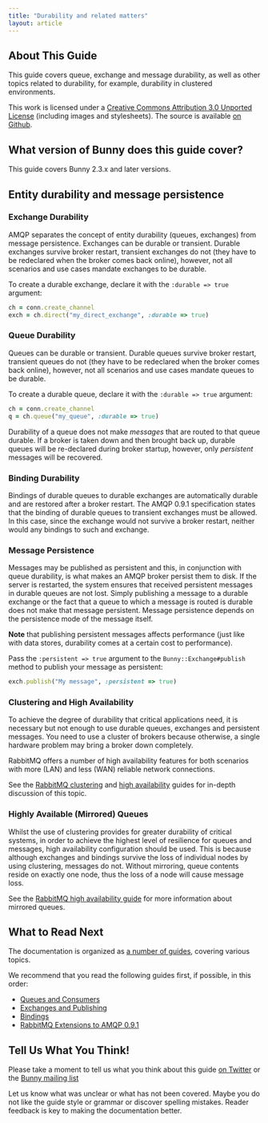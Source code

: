 ```yaml
---
title: "Durability and related matters"
layout: article
---
```


## About This Guide

This guide covers queue, exchange and message durability, as well as other topics related to durability, for example, durability in clustered environments.

This work is licensed under a <a rel="license" href="http://creativecommons.org/licenses/by/3.0/">Creative Commons Attribution 3.0 Unported License</a>
(including images and stylesheets). The source is available [on Github](https://github.com/ruby-amqp/rubybunny.info).


## What version of Bunny does this guide cover?

This guide covers Bunny 2.3.x and later versions.

## Entity durability and message persistence

### Exchange Durability

AMQP separates the concept of entity durability (queues, exchanges) from message persistence. Exchanges can be durable or transient. Durable exchanges survive broker restart, transient exchanges do not (they have to be redeclared when the broker comes back online), however, not all scenarios and use cases mandate exchanges to be durable.

To create a durable exchange, declare it with the `:durable => true` argument:

``` ruby
ch = conn.create_channel
exch = ch.direct("my_direct_exchange", :durable => true)
```

### Queue Durability

Queues can be durable or transient. Durable queues survive broker restart, transient queues do not (they have to be redeclared when the broker comes back online), however, not all scenarios and use cases mandate queues to be durable.

To create a durable queue, declare it with the `:durable => true` argument:

``` ruby
ch = conn.create_channel
q = ch.queue("my_queue", :durable => true)
```

Durability of a queue does not make _messages_ that are routed to that queue durable. If a broker is taken down and then brought back up, durable queues will be re-declared during broker startup, however, only _persistent_ messages will be recovered.

### Binding Durability

Bindings of durable queues to durable exchanges are automatically durable and are restored after a broker restart. The AMQP 0.9.1 specification states that the binding of durable queues to transient exchanges must be allowed. In this case, since the exchange would not survive a broker restart, neither would any bindings to such and exchange.

### Message Persistence

Messages may be published as persistent and this, in conjunction with queue durability, is what makes an AMQP broker persist them to disk. If the server is restarted, the system ensures that received persistent messages in durable queues are not lost. Simply publishing a message to a durable exchange or the fact that a queue to which a message is routed is durable does not make that message persistent. Message persistence depends on the persistence mode of the message itself.

**Note** that publishing persistent messages affects performance (just like with data stores, durability comes at a certain cost to performance).

Pass the `:persistent => true` argument to the `Bunny::Exchange#publish` method to publish your message as persistent:

``` ruby
exch.publish("My message", :persistent => true)
```

### Clustering and High Availability

To achieve the degree of durability that critical applications need,
it is necessary but not enough to use durable queues, exchanges and
persistent messages. You need to use a cluster of brokers because
otherwise, a single hardware problem may bring a broker down
completely.

RabbitMQ offers a number of high availability features for both scenarios with more
(LAN) and less (WAN) reliable network connections.

See the [RabbitMQ clustering](http://www.rabbitmq.com/clustering.html)
and [high availability](http://www.rabbitmq.com/ha.html) guides for
in-depth discussion of this topic.


### Highly Available (Mirrored) Queues

Whilst the use of clustering provides for greater durability of
critical systems, in order to achieve the highest level of resilience
for queues and messages, high availability configuration should be
used. This is because although exchanges and bindings survive the loss
of individual nodes by using clustering, messages do
not. Without mirroring, queue contents reside on exactly one node, thus the
loss of a node will cause message loss.

See the [RabbitMQ high availability
guide](http://www.rabbitmq.com/ha.html) for more information about
mirrored queues.


## What to Read Next

The documentation is organized as [a number of guides](/articles/guides.html), covering various topics.

We recommend that you read the following guides first, if possible, in this order:

 * [Queues and Consumers](/articles/queues.html)
 * [Exchanges and Publishing](/articles/exchanges.html)
 * [Bindings](/articles/bindings.html)
 * [RabbitMQ Extensions to AMQP 0.9.1](/articles/extensions.html)

## Tell Us What You Think!

Please take a moment to tell us what you think about this guide [on Twitter](http://twitter.com/rubyamqp) or the [Bunny mailing list](https://groups.google.com/forum/#!forum/ruby-amqp)

Let us know what was unclear or what has not been covered. Maybe you do not like the guide style or grammar or discover spelling mistakes. Reader feedback is key to making the documentation better.
